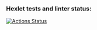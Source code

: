 ### Hexlet tests and linter status:
[![Actions Status](https://github.com/she1nXgod/frontend-project-44/actions/workflows/hexlet-check.yml/badge.svg)](https://github.com/she1nXgod/frontend-project-44/actions)